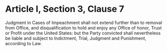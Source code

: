 # Article I, Section 3, Clause 7

Judgment in Cases of Impeachment shall not extend further than to removal
from Office, and disqualification to hold and enjoy any Office of honor,
Trust or Profit under the United States: but the Party convicted shall
nevertheless be liable and subject to Indictment, Trial, Judgment and
Punishment, according to Law.
